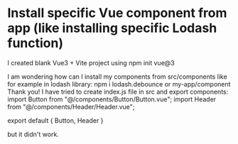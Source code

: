 
# Install specific Vue component from app (like installing specific Lodash function)

I created blank Vue3 + Vite project using
npm init vue@3

I am wondering how can I install my components from src/components like for example in lodash library:
npm i lodash.debounce or my-app/component
Thank you!
I have tried to create index.js file in src and export components:
import Button from "@/components/Button/Button.vue";
import Header from "@/components/Header/Header.vue";

export default {
  Button,
  Header
}

but it didn't work.

        